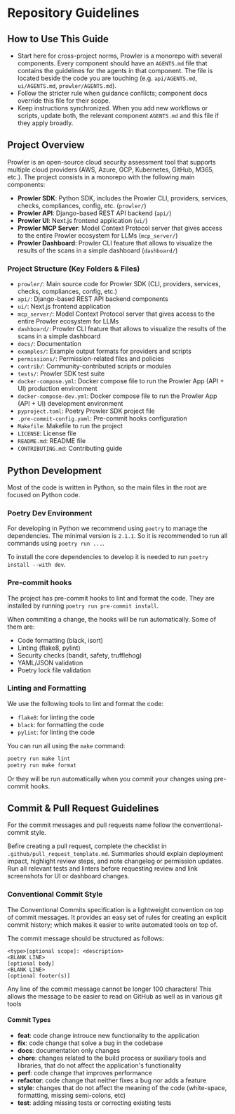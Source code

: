 # Repository Guidelines

## How to Use This Guide

- Start here for cross-project norms, Prowler is a monorepo with several components. Every component should have an `AGENTS.md` file that contains the guidelines for the agents in that component. The file is located beside the code you are touching (e.g. `api/AGENTS.md`, `ui/AGENTS.md`, `prowler/AGENTS.md`).
- Follow the stricter rule when guidance conflicts; component docs override this file for their scope.
- Keep instructions synchronized. When you add new workflows or scripts, update both, the relevant component `AGENTS.md` and this file if they apply broadly.

## Project Overview

Prowler is an open-source cloud security assessment tool that supports multiple cloud providers (AWS, Azure, GCP, Kubernetes, GitHub, M365, etc.). The project consists in a monorepo with the following main components:

- **Prowler SDK**: Python SDK, includes the Prowler CLI, providers, services, checks, compliances, config, etc. (`prowler/`)
- **Prowler API**: Django-based REST API backend (`api/`)
- **Prowler UI**: Next.js frontend application (`ui/`)
- **Prowler MCP Server**: Model Context Protocol server that gives access to the entire Prowler ecosystem for LLMs (`mcp_server/`)
- **Prowler Dashboard**: Prowler CLI feature that allows to visualize the results of the scans in a simple dashboard (`dashboard/`)

### Project Structure (Key Folders & Files)

- `prowler/`: Main source code for Prowler SDK (CLI, providers, services, checks, compliances, config, etc.)
- `api/`: Django-based REST API backend components
- `ui/`: Next.js frontend application
- `mcp_server/`: Model Context Protocol server that gives access to the entire Prowler ecosystem for LLMs
- `dashboard/`: Prowler CLI feature that allows to visualize the results of the scans in a simple dashboard
- `docs/`: Documentation
- `examples/`: Example output formats for providers and scripts
- `permissions/`: Permission-related files and policies
- `contrib/`: Community-contributed scripts or modules
- `tests/`: Prowler SDK test suite
- `docker-compose.yml`: Docker compose file to run the Prowler App (API + UI) production environment
- `docker-compose-dev.yml`: Docker compose file to run the Prowler App (API + UI) development environment
- `pyproject.toml`: Poetry Prowler SDK project file
- `.pre-commit-config.yaml`: Pre-commit hooks configuration
- `Makefile`: Makefile to run the project
- `LICENSE`: License file
- `README.md`: README file
- `CONTRIBUTING.md`: Contributing guide

## Python Development

Most of the code is written in Python, so the main files in the root are focused on Python code.

### Poetry Dev Environment

For developing in Python we recommend using `poetry` to manage the dependencies. The minimal version is `2.1.1`. So it is recommended to run all commands using `poetry run ...`.

To install the core dependencies to develop it is needed to run `poetry install --with dev`.

### Pre-commit hooks

The project has pre-commit hooks to lint and format the code. They are installed by running `poetry run pre-commit install`.

When commiting a change, the hooks will be run automatically. Some of them are:

- Code formatting (black, isort)
- Linting (flake8, pylint)
- Security checks (bandit, safety, trufflehog)
- YAML/JSON validation
- Poetry lock file validation


### Linting and Formatting

We use the following tools to lint and format the code:

- `flake8`: for linting the code
- `black`: for formatting the code
- `pylint`: for linting the code

You can run all using the `make` command:
```bash
poetry run make lint
poetry run make format
```

Or they will be run automatically when you commit your changes using pre-commit hooks.

## Commit & Pull Request Guidelines

For the commit messages and pull requests name follow the conventional-commit style.

Befire creating a pull request, complete the checklist in `.github/pull_request_template.md`. Summaries should explain deployment impact, highlight review steps, and note changelog or permission updates. Run all relevant tests and linters before requesting review and link screenshots for UI or dashboard changes.

### Conventional Commit Style

The Conventional Commits specification is a lightweight convention on top of commit messages. It provides an easy set of rules for creating an explicit commit history; which makes it easier to write automated tools on top of.

The commit message should be structured as follows:

```
<type>[optional scope]: <description>
<BLANK LINE>
[optional body]
<BLANK LINE>
[optional footer(s)]
```

Any line of the commit message cannot be longer 100 characters! This allows the message to be easier to read on GitHub as well as in various git tools

#### Commit Types

- **feat**: code change introuce new functionality to the application
- **fix**: code change that solve a bug in the codebase
- **docs**: documentation only changes
- **chore**: changes related to the build process or auxiliary tools and libraries, that do not affect the application's functionality
- **perf**: code change that improves performance
- **refactor**: code change that neither fixes a bug nor adds a feature
- **style**: changes that do not affect the meaning of the code (white-space, formatting, missing semi-colons, etc)
- **test**: adding missing tests or correcting existing tests
